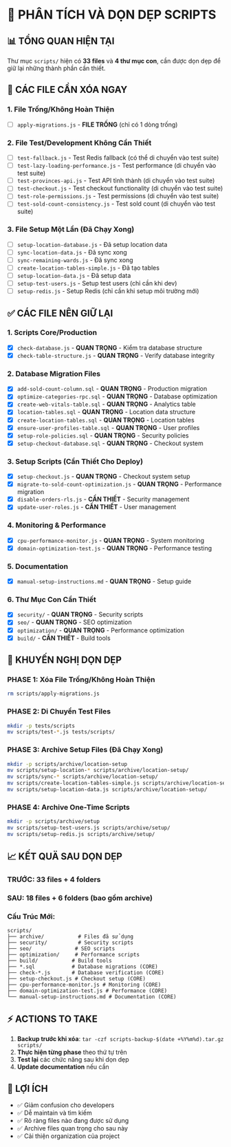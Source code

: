# 🧹 PHÂN TÍCH VÀ DỌN DẸP SCRIPTS

## 📊 TỔNG QUAN HIỆN TẠI

Thư mục `scripts/` hiện có **33 files** và **4 thư mục con**, cần được dọn dẹp để giữ lại những thành phần cần thiết.

## 🚨 CÁC FILE CẦN XÓA NGAY

### 1. File Trống/Không Hoàn Thiện
- [ ] `apply-migrations.js` - **FILE TRỐNG** (chỉ có 1 dòng trống)

### 2. File Test/Development Không Cần Thiết
- [ ] `test-fallback.js` - Test Redis fallback (có thể di chuyển vào test suite)
- [ ] `test-lazy-loading-performance.js` - Test performance (di chuyển vào test suite)
- [ ] `test-provinces-api.js` - Test API tỉnh thành (di chuyển vào test suite)
- [ ] `test-checkout.js` - Test checkout functionality (di chuyển vào test suite)
- [ ] `test-role-permissions.js` - Test permissions (di chuyển vào test suite)
- [ ] `test-sold-count-consistency.js` - Test sold count (di chuyển vào test suite)

### 3. File Setup Một Lần (Đã Chạy Xong)
- [ ] `setup-location-database.js` - Đã setup location data
- [ ] `sync-location-data.js` - Đã sync xong
- [ ] `sync-remaining-wards.js` - Đã sync xong
- [ ] `create-location-tables-simple.js` - Đã tạo tables
- [ ] `setup-location-data.js` - Đã setup data
- [ ] `setup-test-users.js` - Setup test users (chỉ cần khi dev)
- [ ] `setup-redis.js` - Setup Redis (chỉ cần khi setup môi trường mới)

## ✅ CÁC FILE NÊN GIỮ LẠI

### 1. Scripts Core/Production
- [x] `check-database.js` - **QUAN TRỌNG** - Kiểm tra database structure
- [x] `check-table-structure.js` - **QUAN TRỌNG** - Verify database integrity

### 2. Database Migration Files
- [x] `add-sold-count-column.sql` - **QUAN TRỌNG** - Production migration
- [x] `optimize-categories-rpc.sql` - **QUAN TRỌNG** - Database optimization
- [x] `create-web-vitals-table.sql` - **QUAN TRỌNG** - Analytics table
- [x] `location-tables.sql` - **QUAN TRỌNG** - Location data structure
- [x] `create-location-tables.sql` - **QUAN TRỌNG** - Location tables
- [x] `ensure-user-profiles-table.sql` - **QUAN TRỌNG** - User profiles
- [x] `setup-role-policies.sql` - **QUAN TRỌNG** - Security policies
- [x] `setup-checkout-database.sql` - **QUAN TRỌNG** - Checkout system

### 3. Setup Scripts (Cần Thiết Cho Deploy)
- [x] `setup-checkout.js` - **QUAN TRỌNG** - Checkout system setup
- [x] `migrate-to-sold-count-optimization.js` - **QUAN TRỌNG** - Performance migration
- [x] `disable-orders-rls.js` - **CẦN THIẾT** - Security management
- [x] `update-user-roles.js` - **CẦN THIẾT** - User management

### 4. Monitoring & Performance
- [x] `cpu-performance-monitor.js` - **QUAN TRỌNG** - System monitoring
- [x] `domain-optimization-test.js` - **QUAN TRỌNG** - Performance testing

### 5. Documentation
- [x] `manual-setup-instructions.md` - **QUAN TRỌNG** - Setup guide

### 6. Thư Mục Con Cần Thiết
- [x] `security/` - **QUAN TRỌNG** - Security scripts
- [x] `seo/` - **QUAN TRỌNG** - SEO optimization
- [x] `optimization/` - **QUAN TRỌNG** - Performance optimization
- [x] `build/` - **CẦN THIẾT** - Build tools

## 🎯 KHUYẾN NGHỊ DỌN DẸP

### PHASE 1: Xóa File Trống/Không Hoàn Thiện
```bash
rm scripts/apply-migrations.js
```

### PHASE 2: Di Chuyển Test Files
```bash
mkdir -p tests/scripts
mv scripts/test-*.js tests/scripts/
```

### PHASE 3: Archive Setup Files (Đã Chạy Xong)
```bash
mkdir -p scripts/archive/location-setup
mv scripts/setup-location-* scripts/archive/location-setup/
mv scripts/sync-* scripts/archive/location-setup/
mv scripts/create-location-tables-simple.js scripts/archive/location-setup/
mv scripts/setup-location-data.js scripts/archive/location-setup/
```

### PHASE 4: Archive One-Time Scripts
```bash
mkdir -p scripts/archive/setup
mv scripts/setup-test-users.js scripts/archive/setup/
mv scripts/setup-redis.js scripts/archive/setup/
```

## 📈 KẾT QUÄ SAU DỌN DẸP

### TRƯỚC: 33 files + 4 folders
### SAU: 18 files + 6 folders (bao gồm archive)

### Cấu Trúc Mới:
```
scripts/
├── archive/           # Files đã sử dụng
├── security/          # Security scripts
├── seo/              # SEO scripts  
├── optimization/     # Performance scripts
├── build/           # Build tools
├── *.sql            # Database migrations (CORE)
├── check-*.js       # Database verification (CORE)
├── setup-checkout.js # Checkout setup (CORE)
├── cpu-performance-monitor.js # Monitoring (CORE)
├── domain-optimization-test.js # Performance (CORE)
└── manual-setup-instructions.md # Documentation (CORE)
```

## ⚡ ACTIONS TO TAKE

1. **Backup trước khi xóa**: `tar -czf scripts-backup-$(date +%Y%m%d).tar.gz scripts/`
2. **Thực hiện từng phase** theo thứ tự trên
3. **Test lại** các chức năng sau khi dọn dẹp
4. **Update documentation** nếu cần

## 🎊 LỢI ÍCH

- ✅ Giảm confusion cho developers
- ✅ Dễ maintain và tìm kiếm
- ✅ Rõ ràng files nào đang được sử dụng
- ✅ Archive files quan trọng cho sau này
- ✅ Cải thiện organization của project 